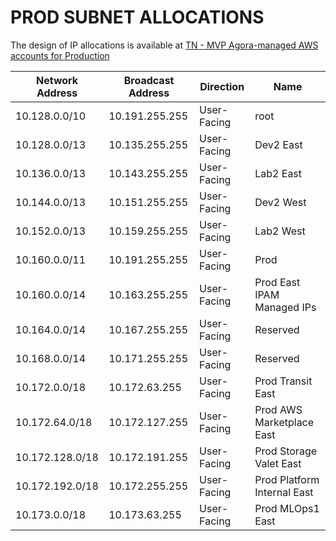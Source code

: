 # PROD SUBNET ALLOCATIONS

The design of IP allocations is available at [TN - MVP Agora-managed AWS accounts for Production](https://docs.google.com/document/d/1uZ8akOPzhLCGRRjp0BpuDgs3M9LgQYNOPJuskUrzJx4/edit#heading=h.e6wt2b7z8nso)

| Network Address | Broadcast Address | Direction   | Name                        |
| --------------- | ----------------- | ----------- | --------------------------- |
| 10.128.0.0/10   | 10.191.255.255    | User-Facing | root                        |
| 10.128.0.0/13   | 10.135.255.255    | User-Facing | Dev2 East                   |
| 10.136.0.0/13   | 10.143.255.255    | User-Facing | Lab2 East                   |
| 10.144.0.0/13   | 10.151.255.255    | User-Facing | Dev2 West                   |
| 10.152.0.0/13   | 10.159.255.255    | User-Facing | Lab2 West                   |
| 10.160.0.0/11   | 10.191.255.255    | User-Facing | Prod                        |
| 10.160.0.0/14   | 10.163.255.255    | User-Facing | Prod East IPAM Managed IPs  |
| 10.164.0.0/14   | 10.167.255.255    | User-Facing | Reserved                    |
| 10.168.0.0/14   | 10.171.255.255    | User-Facing | Reserved                    |
| 10.172.0.0/18   | 10.172.63.255     | User-Facing | Prod Transit East           |
| 10.172.64.0/18  | 10.172.127.255    | User-Facing | Prod AWS Marketplace East   |
| 10.172.128.0/18 | 10.172.191.255    | User-Facing | Prod Storage Valet East     |
| 10.172.192.0/18 | 10.172.255.255    | User-Facing | Prod Platform Internal East |
| 10.173.0.0/18   | 10.173.63.255     | User-Facing | Prod MLOps1 East            |

